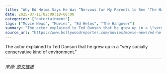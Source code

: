 ```yaml
---
title: "Why Ed Helms Says He Was “Nervous for My Parents to See ‘The Hangover'”"
date: 2025-07-11T02:09:18+08:00
categories: ["entertainment"]
tags: ["Movie News", "Movies", "Ed Helms", "The Hangover"]
summary: "The actor explained to Ted Danson that he grew up in a \"very socially conservative kind of environment.\""
source_url: "https://www.hollywoodreporter.com/movies/movie-news/ed-helms-nervous-parents-see-the-hangover-1236311843/"
---
```


The actor explained to Ted Danson that he grew up in a "very socially conservative kind of environment."

---

*来源: [原文链接](https://www.hollywoodreporter.com/movies/movie-news/ed-helms-nervous-parents-see-the-hangover-1236311843/)*
